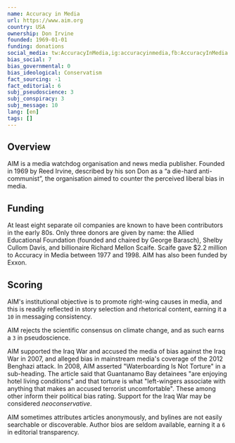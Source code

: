 ```yaml
---
name: Accuracy in Media
url: https://www.aim.org
country: USA
ownership: Don Irvine
founded: 1969-01-01
funding: donations
social_media: tw:AccuracyInMedia,ig:accuracyinmedia,fb:AccuracyInMedia
bias_social: 7
bias_governmental: 0
bias_ideological: Conservatism
fact_sourcing: -1
fact_editorial: 6
subj_pseudoscience: 3
subj_conspiracy: 3
subj_message: 10
lang: [en]
tags: []
---
```


## Overview
AIM is a media watchdog organisation and news media publisher. Founded in 1969 by Reed Irvine, described by his son Don as a “a die-hard anti-communist”, the organisation aimed to counter the perceived liberal bias in media.

## Funding
At least eight separate oil companies are known to have been contributors in the early 80s. Only three donors are given by name: the Allied Educational Foundation (founded and chaired by George Barasch), Shelby Cullom Davis, and billionaire Richard Mellon Scaife. Scaife gave $2.2 million to Accuracy in Media between 1977 and 1998. AIM has also been funded by Exxon.

## Scoring
AIM's institutional objective is to promote right-wing causes in media, and this is readily reflected in story selection and rhetorical content, earning it a `10` in messaging consistency.

AIM rejects the scientific consensus on climate change, and as such earns a `3` in pseudoscience.

AIM supported the Iraq War and accused the media of bias against the Iraq War in 2007, and alleged bias in mainstream media's coverage of the 2012 Benghazi attack. In 2008, AIM asserted "Waterboarding Is Not Torture" in a sub-heading. The article said that Guantanamo Bay detainees "are enjoying hotel living conditions" and that torture is what "left-wingers associate with anything that makes an accused terrorist uncomfortable". These among other inform their political bias rating. Support for the Iraq War may be considered _neoconservative_.

AIM sometimes attributes articles anonymously, and bylines are not easily searchable or discoverable. Author bios are seldom available, earning it a `6` in editorial transparency.